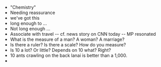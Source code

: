 - "Chemistry"
- Needing reassurance
- we've got this
- long enough to ...
- Not long enough ...
- Associate with travel -- cf. news story on CNN today -- MP resonated
- What is the measure of a man? A woman? A marriage?
- Is there a ruler? Is there a scale? How do you measure?
- Is 10 a lot? Or little? Depends on 10 what? Right?
- 10 ants crawling on the back lanai is better than a 1,000.
-